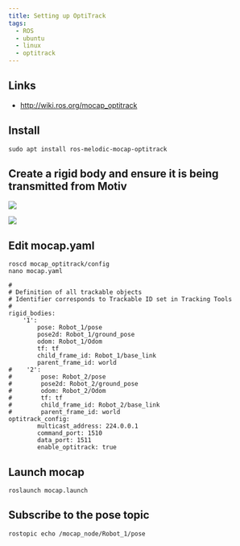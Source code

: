 ```yaml
---
title: Setting up OptiTrack
tags:
  - ROS
  - ubuntu
  - linux
  - optitrack
---
```


## Links

* <http://wiki.ros.org/mocap_optitrack>

## Install

```
sudo apt install ros-melodic-mocap-optitrack
```

## Create a rigid body and ensure it is being transmitted from Motiv

![](image1.jpg)

![](image2.jpg)

## Edit mocap.yaml                                           

```
roscd mocap_optitrack/config
nano mocap.yaml
```

```
#
# Definition of all trackable objects
# Identifier corresponds to Trackable ID set in Tracking Tools
#
rigid_bodies:
    '1':
        pose: Robot_1/pose
        pose2d: Robot_1/ground_pose
        odom: Robot_1/Odom
        tf: tf
        child_frame_id: Robot_1/base_link
        parent_frame_id: world
#    '2':
#        pose: Robot_2/pose
#        pose2d: Robot_2/ground_pose
#        odom: Robot_2/Odom
#        tf: tf
#        child_frame_id: Robot_2/base_link
#        parent_frame_id: world
optitrack_config:
        multicast_address: 224.0.0.1
        command_port: 1510
        data_port: 1511
        enable_optitrack: true
```

## Launch mocap

```
roslaunch mocap.launch
```

## Subscribe to the pose topic

```
rostopic echo /mocap_node/Robot_1/pose 
```
